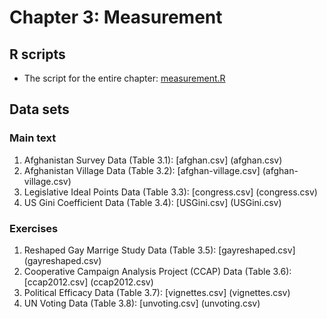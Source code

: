# Chapter 3: Measurement

## R scripts
- The script for the entire chapter: [measurement.R](measurement.R)

## Data sets
### Main text
1. Afghanistan Survey Data (Table 3.1): [afghan.csv] (afghan.csv)
2. Afghanistan Village Data (Table 3.2): [afghan-village.csv] (afghan-village.csv)
3. Legislative Ideal Points Data (Table 3.3): [congress.csv] (congress.csv)
4. US Gini Coefficient Data (Table 3.4): [USGini.csv] (USGini.csv)

### Exercises
1. Reshaped Gay Marrige Study Data (Table 3.5): [gayreshaped.csv] (gayreshaped.csv)
2. Cooperative Campaign Analysis Project (CCAP) Data (Table 3.6): [ccap2012.csv] (ccap2012.csv)
3. Political Efficacy Data (Table 3.7): [vignettes.csv] (vignettes.csv)
4. UN Voting Data (Table 3.8): [unvoting.csv] (unvoting.csv)

